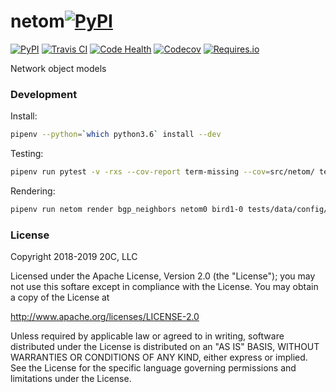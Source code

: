 
# netom[![PyPI](https://img.shields.io/pypi/v/netom.svg?maxAge=3600)](https://pypi.python.org/pypi/netom)
[![PyPI](https://img.shields.io/pypi/pyversions/netom.svg?maxAge=3600)](https://pypi.python.org/pypi/netom)
[![Travis CI](https://img.shields.io/travis/20c/netom.svg?maxAge=3600)](https://travis-ci.org/20c/netom)
[![Code Health](https://landscape.io/github/20c/netom/master/landscape.svg?style=flat)](https://landscape.io/github/20c/netom/master)
[![Codecov](https://img.shields.io/codecov/c/github/20c/netom/master.svg?maxAge=3600)](https://codecov.io/github/20c/netom)
[![Requires.io](https://img.shields.io/requires/github/20c/netom.svg?maxAge=3600)](https://requires.io/github/20c/netom/requirements)

Network object models


### Development

Install:
```sh
pipenv --python=`which python3.6` install --dev
```

Testing:
```sh
pipenv run pytest -v -rxs --cov-report term-missing --cov=src/netom/ tests/
```

Rendering:

```sh
pipenv run netom render bgp_neighbors netom0 bird1-0 tests/data/config/bgp/neighbors.yml
```


### License

Copyright 2018-2019 20C, LLC

Licensed under the Apache License, Version 2.0 (the "License");
you may not use this softare except in compliance with the License.
You may obtain a copy of the License at

   http://www.apache.org/licenses/LICENSE-2.0

Unless required by applicable law or agreed to in writing, software
distributed under the License is distributed on an "AS IS" BASIS,
WITHOUT WARRANTIES OR CONDITIONS OF ANY KIND, either express or implied.
See the License for the specific language governing permissions and
limitations under the License.
